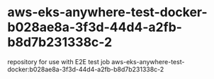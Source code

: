 # aws-eks-anywhere-test-docker-b028ae8a-3f3d-44d4-a2fb-b8d7b231338c-2
repository for use with E2E test job aws-eks-anywhere-test-docker:b028ae8a-3f3d-44d4-a2fb-b8d7b231338c-2
